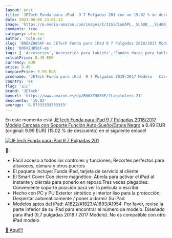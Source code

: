 ```yaml
---
layout: post
title: 'JETech Funda para iPad  9 7 Pulgadas 201 con un 15.02 % de descuento'
date: 2021-06-06 23:01:13
image: 'https://m.media-amazon.com/images/I/31Gid1aGAPL._SL500_._SL400_.jpg'
comments: true
category: ofertas
author: 'tole.es'
slug: 'B06XZH8SKF-es JETech Funda para iPad 9 7 Pulgadas 2018/2017 Modelo...'
sku: 'B06XZH8SKF-es'
tags: [ 'Accesorios','Accesorios para tablets','Fundas duras para tablets','Fundas para tablets','Informática','ipad','jetech', ]
actualPrice: 8.49 EUR
currency: EUR
price: 8.49
comparePrice: 9.99 EUR
prodname: 'JETech Funda para iPad  9 7 Pulgadas 2018/2017 Modelo   Carcasa con Soporte Función  Auto-Sueño/Estela  Negro'
country: 'es'
flag: '🇪🇸'
brand: 'JETech'
buyurl: 'https://www.amazon.es/dp/B06XZH8SKF/?tag=tolees-21'
descuento: '15.02'
average: '8.57333333333333'
---
```


En este momento está [JETech Funda para iPad  9 7 Pulgadas 2018/2017 Modelo   Carcasa con Soporte Función  Auto-Sueño/Estela  Negro](https://www.amazon.es/dp/B06XZH8SKF/?tag=tolees-21) a 8.49 EUR (original: 9.99 EUR) (15.02 %  de descuento) en el siguiente enlace!

[![JETech Funda para iPad  9 7 Pulgadas 201](https://m.media-amazon.com/images/I/31Gid1aGAPL._SL500_._SL400_.jpg)](https://www.amazon.es/dp/B06XZH8SKF/?tag=tolees-21)

🔎:

- Fácil acceso a todos los controles y funciones; Recortes perfectos para altavoces, cámara y otros puertos
- El paquete incluye: Funda iPad, tarjeta de servicio al cliente
- El Smart Cover Con cierre magnético: Ábrela para activar el iPad al instante y ciérrala para ponerlo en reposo.Tres veces plegables: Conveniente soporte posición para ver la película o escribir
- Hecho con PC y PU.Exterior sintético y interior liso para la protección; Despertar automáticamente / poner a dormir Su iPad
- Modelos aptos del iPad: A1822/A1823/A1893/A1954. Por favor, revise la parte inferior de su iPad para encontrar el número de modelo. Diseñado para iPad (9,7 pulgadas 2018 / 2017 Modelo). No es compatible con otro iPad modelo

[🛒 Aquí!!!](https://www.amazon.es/dp/B06XZH8SKF/?tag=tolees-21)
